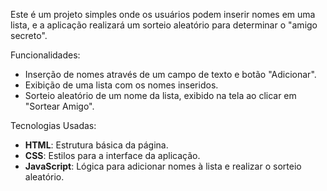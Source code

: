 Este é um projeto simples onde os usuários podem inserir nomes em uma lista, e a aplicação realizará um sorteio aleatório para determinar o "amigo secreto".

Funcionalidades:

- Inserção de nomes através de um campo de texto e botão "Adicionar".
- Exibição de uma lista com os nomes inseridos.
- Sorteio aleatório de um nome da lista, exibido na tela ao clicar em "Sortear Amigo".

Tecnologias Usadas:

- **HTML**: Estrutura básica da página.
- **CSS**: Estilos para a interface da aplicação.
- **JavaScript**: Lógica para adicionar nomes à lista e realizar o sorteio aleatório.

